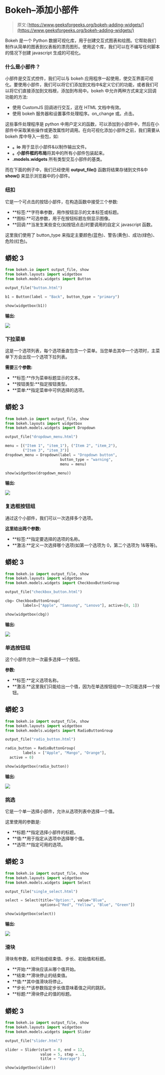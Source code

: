 # Bokeh–添加小部件

> 原文:[https://www.geeksforgeeks.org/bokeh-adding-widgets/](https://www.geeksforgeeks.org/bokeh-adding-widgets/)

Bokeh 是一个 Python 数据可视化库，用于创建交互式图表和绘图。它帮助我们制作从简单的图表到仪表板的漂亮图形。使用这个库，我们可以在不编写任何脚本的情况下创建 javascript 生成的可视化。

### 什么是小部件？

小部件是交互式控件，我们可以与 bokeh 应用程序一起使用，使交互界面可视化。要使用小部件，我们可以将它们添加到文档中&定义它们的功能，或者我们可以将它们直接添加到文档根，添加到布局中。bokeh 中允许两种方式来定义回调功能的方法:

*   使用 CustomJS 回调进行交互，这在 HTML 文档中有效。
*   使用 bokeh 服务器和设置事件处理程序。on_change 或。点击。

这些事件处理程序是 python 中用户定义的函数，可以添加到小部件中，然后在小部件中采取某些操作或更改属性时调用。在向可视化添加小部件之前，我们需要从 bokeh 库中导入一些包，如:

*   **。io** 用于显示小部件&以制作输出文件。
*   **。小部件框的布局**将其中的所有小部件包装起来。
*   **.models.widgets** 所有类型交互小部件的基类。

而在下面的例子中，我们已经使用 **output_file()** 函数将结果存储到文件&中 **show()** 来显示浏览器中的小部件。

### 纽扣

它是一个可点击的按钮小部件，在构造函数中接受三个参数:

*   **标签:**字符串参数，用作按钮显示的文本标签或标题。
*   **图标:**可选参数，用于在按钮标题左侧显示图像。
*   **回调:**当发生某些变化(如按钮点击)时要调用的自定义 javascript 函数。

这里我们使用了 button_type 来指定主要颜色(蓝色)、警告(黄色)、成功(绿色)、危险(红色)。

## 蟒蛇 3

```py
from bokeh.io import output_file, show
from bokeh.layouts import widgetbox
from bokeh.models.widgets import Button

output_file("button.html")

b1 = Button(label = "Back", button_type = "primary")

show(widgetbox(b1))
```

**输出:**

![](img/3afce227ebc5cda826afaddaf653a8f9.png)

### 下拉菜单

这是一个选项列表，每个选项垂直包含一个菜单。当您单击其中一个选项时，主菜单下方会出现一个选项下拉列表。

**需要三个参数:**

*   **标签:**作为菜单标题显示的文本。
*   **按钮类型:**指定按钮类型。
*   **菜单:**指定菜单中可供选择的选项。

## 蟒蛇 3

```py
from bokeh.io import output_file, show
from bokeh.layouts import widgetbox
from bokeh.models.widgets import Dropdown

output_file("dropdown_menu.html")

menu = [("Item 1", "item_1"), ("Item 2", "item_2"),
        ("Item 3", "item_3")]
dropdown_menu = Dropdown(label = "Dropdown button",
                         button_type = "warning",
                         menu = menu)

show(widgetbox(dropdown_menu))
```

**输出:**

![](img/371854e0caafac5bf322690b6f7254a4.png)

### 复选框按钮组

通过这个小部件，我们可以一次选择多个选项。

**这里给出两个参数:**

*   **标签:**指定要选择的选项的名称。
*   **激活:**定义一次选择哪个选项(如第一个选项为 0，第二个选项为 1&等等)。

## 蟒蛇 3

```py
from bokeh.io import output_file, show
from bokeh.layouts import widgetbox
from bokeh.models.widgets import CheckboxButtonGroup

output_file("checkbox_button.html")

cbg= CheckboxButtonGroup(
        labels=["Apple", "Samsung", "Lenovo"], active=[0, 1])

show(widgetbox(cbg))
```

**输出:**

![](img/b475b1cb00710a53817a4df681568c8d.png)

### 单选按钮组

这个小部件允许一次最多选择一个按钮。

**参数:**

*   **标签:**定义选项名称。
*   **激活:**这里我们只能给出一个值，因为在单选按钮组中一次只能选择一个按钮。

## 蟒蛇 3

```py
from bokeh.io import output_file, show
from bokeh.layouts import widgetbox
from bokeh.models.widgets import RadioButtonGroup

output_file("radio_button.html")

radio_button = RadioButtonGroup(
        labels = ["Apple", "Mango", "Orange"],
  active = 0)

show(widgetbox(radio_button))
```

**输出:**

![](img/ed2e34dd4171a94b50605242a425ce87.png)

### 挑选

它是一个单一选择小部件，允许从选项列表中选择一个值。

这里使用的参数是:

*   **标题:**指定选择小部件的标题。
*   **值:**用于指定从选项中选择哪个值。
*   **选项:**指定可用的选项。

## 蟒蛇 3

```py
from bokeh.io import output_file, show
from bokeh.layouts import widgetbox
from bokeh.models.widgets import Select

output_file("single_select.html")

select = Select(title="Option:", value="Blue",
                options=["Red", "Yellow", "Blue", "Green"])

show(widgetbox(select))
```

**输出:**

![](img/34cc8b54101256460944990b03a3c753.png)

### 滑块

滑块有参数，如开始或结束值、步长、初始值和标题。

*   **开始:**滑块应该从哪个值开始。
*   **结束:**滑块停止的结束值。
*   **值:**其中值滑块将停止。
*   **步长:**该参数指定步长值意味着值之间的跳跃。
*   **标题:**滑块停止的值的标题。

## 蟒蛇 3

```py
from bokeh.io import output_file, show
from bokeh.layouts import widgetbox
from bokeh.models.widgets import Slider

output_file("slider.html")

slider = Slider(start = 0, end = 12,
                value = 5, step = .1,
                title = "Average")

show(widgetbox(slider))
```